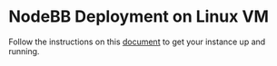 # NodeBB Deployment on Linux VM

Follow the instructions on this [document](https://docs.google.com/document/d/15ajYWPV2nxo0lAOAPfdAQCNS9tC9njNLT3B3dEWoyC0/edit?usp=sharing) to get your instance up and running.

